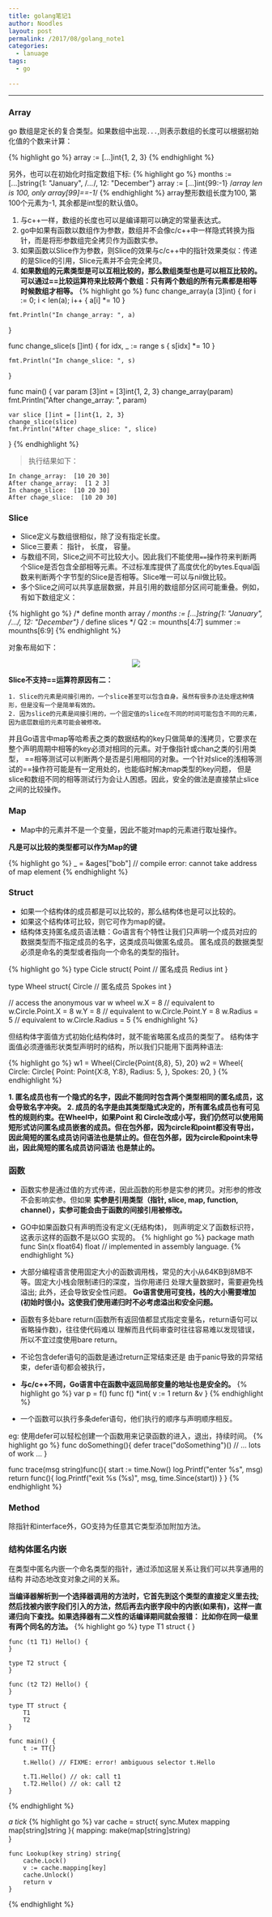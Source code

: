 ```yaml
---
title: golang笔记1
author: Noodles
layout: post
permalink: /2017/08/golang_note1
categories:
  - lanuage
tags:
  - go
  
---
```


<!--more-->

 ---------------------------------------------------

### Array
  go 数组是定长的复合类型。如果数组中出现`...`,则表示数组的长度可以根据初始化值的个数来计算：

  {% highlight go %}
  array := [...]int{1, 2, 3}
  {% endhighlight %}

  另外，也可以在初始化时指定数组下标:
  {% highlight go %}
  months := [...]string{1: "January", /*...*/, 12: "December"}
  array := [...]int{99:-1} /*array len is 100, only array[99]==-1*/
  {% endhighlight %}
  array整形数组长度为100, 第100个元素为-1, 其余都是int型的默认值0。

  1. 与c++一样，数组的长度也可以是编译期可以确定的常量表达式。
  2. go中如果有函数以数组作为参数，数组并不会像c/c++中一样隐式转换为指针，而是将形参数组完全拷贝作为函数实参。
  3. 如果函数以Slice作为参数，则Slice的效果与c/c++中的指针效果类似：传递的是Slice的引用，Slice元素并不会完全拷贝。
  4. **如果数组的元素类型是可以互相比较的，那么数组类型也是可以相互比较的。可以通过==比较运算符来比较两个数组：只有两个数组的所有元素都是相等时候数组才相等。**
  {% highlight go %}
func change_array(a [3]int) {
	for i := 0; i < len(a); i++ {
		a[i] *= 10
	}

	fmt.Println("In change_array: ", a)
}

func change_slice(s []int) {
	for idx, _ := range s {
		s[idx] *= 10
	}

	fmt.Println("In change_slice: ", s)
}

func main() {
	var param [3]int = [3]int{1, 2, 3}
	change_array(param)
	fmt.Println("After change_array: ", param)

	var slice []int = []int{1, 2, 3}
	change_slice(slice)
	fmt.Println("After chage_slice: ", slice)
}
  {% endhighlight %}


  > 执行结果如下：

    In change_array:  [10 20 30]  
    After change_array:  [1 2 3]  
    In change_slice:  [10 20 30]  
    After chage_slice:  [10 20 30]  

### Slice

  - Slice定义与数组很相似，除了没有指定长度。
  - Slice三要素： 指针， 长度， 容量。
  - 与数组不同，Slice之间不可比较大小。因此我们不能使用`==`操作符来判断两个Slice是否包含全部相等元素。不过标准库提供了高度优化的bytes.Equal函数来判断两个字节型的Slice是否相等。Slice唯一可以与nil做比较。
  - 多个Slice之间可以共享底层数据，并且引用的数组部分区间可能重叠。例如，有如下数组定义：

  {% highlight go %}
  /* define month array */
  months := [...]string{1: "January", /*...*/, 12: "December"}
  /* define slices */
  Q2 := mounths[4:7]
  summer := mounths[6:9]
  {% endhighlight %}

 对象布局如下：

 <center><img src="/images/notes/golang/note1/array_and_slice.png"></center>

 **Slice不支持==运算符原因有二：**

    1. Slice的元素是间接引用的，一个slice甚至可以包含自身。虽然有很多办法处理这种情形，但是没有一个是简单有效的。
    2. 因为slice的元素是间接引用的，一个固定值的slice在不同的时间可能包含不同的元素，因为底层数组的元素可能会被修改。
并且Go语言中map等哈希表之类的数据结构的key只做简单的浅拷贝，它要求在整个声明周期中相等的key必须对相同的元素。对于像指针或chan之类的引用类型，
==相等测试可以判断两个是否是引用相同的对象。一个针对slice的浅相等测试的==操作符可能是有一定用处的，也能临时解决map类型的key问题，
但是slice和数组不同的相等测试行为会让人困惑。因此，安全的做法是直接禁止slice之间的比较操作。

### Map 

  - Map中的元素并不是一个变量，因此不能对map的元素进行取址操作。
  
  **凡是可以比较的类型都可以作为Map的键**

  {% highlight go %}
  _ = &ages["bob"] // compile error: cannot take address of map element
  {% endhighlight %}

### Struct

  - 如果一个结构体的成员都是可以比较的，那么结构体也是可以比较的。
  - 如果这个结构体可比较，则它可作为map的键。 
  - 结构体支持匿名成员语法糖：Go语言有个特性让我们只声明一个成员对应的数据类型而不指定成员的名字，这类成员叫做匿名成员。
  匿名成员的数据类型必须是命名的类型或者指向一个命名的类型的指针。
  
  {% highlight go %}
  type Cicle struct{
    Point // 匿名成员
    Redius int
  }

  type Wheel struct{
    Circle // 匿名成员
    Spokes int
  }

  // access the anonymous
  var w wheel
  w.X = 8 // equivalent to w.Circle.Point.X = 8
  w.Y = 8 // equivalent to w.Circle.Point.Y = 8
  w.Radius = 5 // equivalent to w.Circle.Radius = 5
  {% endhighlight %}

  但结构体字面值方式初始化结构体时，就不能省略匿名成员的类型了。
  结构体字面值必须遵循形状类型声明时的结构，所以我们只能用下面两种语法:

  {% highlight go %}
  w1 = Wheel{Circle{Point{8,8}, 5}, 20}
  w2 = Wheel{
        Circle: Circle{
            Point: Point{X:8, Y:8},
            Radius: 5,
        },
        Spokes: 20,
  }
  {% endhighlight %}

  **1. 匿名成员也有一个隐式的名字，因此不能同时包含两个类型相同的匿名成员，这会导致名字冲突。**
  **2. 成员的名字是由其类型隐式决定的，所有匿名成员也有可见性的规则约束。在Wheel中，如果Point 和
  Circle改成小写，我们仍然可以使用简短形式访问匿名成员嵌套的成员。但在包外部，因为circle和point都没有导出，
  因此简短的匿名成员访问语法也是禁止的。但在包外部，因为circle和point未导出，因此简短的匿名成员访问语法
  也是禁止的。**

### 函数
  
  - 函数实参是通过值的方式传递，因此函数的形参是实参的拷贝。对形参的修改不会影响实参。但如果
  **实参是引用类型（指针, slice, map, function, channel），实参可能会由于函数的间接引用被修改。**
 
  - GO中如果函数只有声明而没有定义(无结构体)， 则声明定义了函数标识符，这表示这样的函数不是以GO
  实现的。
  {% highlight go %}
  package math
  func Sin(x float64) float // implemented in assembly language.
  {% endhighlight %}

  - 大部分编程语言使用固定大小的函数调用栈，常见的大小从64KB到8MB不等。固定大小栈会限制递归的深度，当你用递归
  处理大量数据时，需要避免栈溢出; 此外，还会导致安全性问题。
  **Go语言使用可变栈，栈的大小需要增加(初始时很小)。这使我们使用递归时不必考虑溢出和安全问题。**

  - 函数有多处bare return(函数所有返回值都显式指定变量名，return语句可以省略操作数)，往往使代码难以
  理解而且代码审查时往往容易难以发现错误，所以不宜过度使用bare return。

  - 不论包含defer语句的函数是通过return正常结束还是
  由于panic导致的异常结束，defer语句都会被执行，

  - **与c/c++不同，Go语言中在函数中返回局部变量的地址也是安全的。**
  {% highlight go %}
  var p = f()
  func f() *int{
    v := 1
    return &v
  }
  {% endhighlight %}

  - 一个函数可以执行多条defer语句，他们执行的顺序与声明顺序相反。

  eg: 使用defer可以轻松创建一个函数用来记录函数的进入，退出，持续时间。
  {% highlight go %}
  func doSomething(){
    defer trace("doSomething")()
    // ... lots of work ...
  }

  func trace(msg string)func(){
      start := time.Now()
      log.Printf("enter %s", msg)
      return func(){
          log.Printf("exit %s (%s)", msg, time.Since(start))
    }
  }
  {% endhighlight %}

### Method
  
  除指针和interface外，GO支持为任意其它类型添加附加方法。

### 结构体匿名内嵌
 
  在类型中匿名内嵌一个命名类型的指针，通过添加这层关系让我们可以共享通用的结构
  并动态地改变对象之间的关系。

  **当编译器解析到一个选择器调用的方法时，它首先到这个类型的直接定义里去找; 然后找被内嵌字段们引入的方法，然后再去内嵌字段中的内嵌(如果有)，这样一直
  递归向下查找。如果选择器有二义性的话编译期间就会报错： 比如你在同一级里
  有两个同名的方法。**
  {% highlight go %}
    type T1 struct {
    }

    func (t1 T1) Hello() {
    }

    type T2 struct {
    }

    func (t2 T2) Hello() {
    }

    type TT struct {
        T1
        T2
    }

    func main() {
        t := TT{}

        t.Hello() // FIXME: error! ambiguous selector t.Hello

        t.T1.Hello() // ok: call t1
        t.T2.Hello() // ok: call t2
    }
  {% endhighlight %}

  *a tick*
  {% highlight go %}
    var cache = struct{
        sync.Mutex
        mapping map[string]string
    }{
        mapping: make(map[string]string)    
    }

    func Lookup(key string) string{
        cache.Lock()
        v := cache.mapping[key]
        cache.Unlock()
        return v
    }
  {% endhighlight %}


